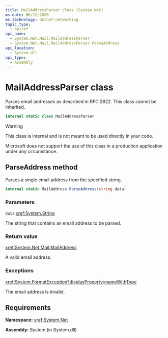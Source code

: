 ```yaml
---
title: MailAddressParser class (System.Net)
ms.date: 06/12/2020
ms.technology: dotnet-networking
topic_type: 
  - apiref
api_name: 
  - System.Net.Mail.MailAddressParser
  - System.Net.Mail.MailAddressParser.ParseAddress
api_location: 
  - System.dll
api_type: 
  - Assembly
---
```

# MailAddressParser class

Parses email addresses as described in RFC 2822. This class cannot be inherited.

```csharp
internal static class MailAddressParser
```

> [!WARNING]
> This class is internal and is not meant to be used directly in your code.
>
> Microsoft does not support the use of this class in a production application under any circumstance.

## ParseAddress method

Parses a single email address from the specified string.

```csharp
internal static MailAddress ParseAddress(string data)
```

### Parameters

`data` <xref:System.String>

The string that contains an email address to be parsed.

### Return value

<xref:System.Net.Mail.MailAddress>

A valid email address.

### Exceptions

<xref:System.FormatException?displayProperty=nameWithType>

The email address is invalid.

## Requirements

**Namespace:** <xref:System.Net>

**Assembly:** System (in System.dll)
